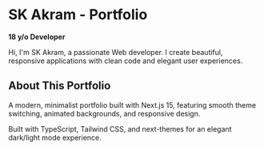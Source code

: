 # SK Akram - Portfolio

**18 y/o Developer**

Hi, I'm SK Akram, a passionate Web developer. I create beautiful, responsive applications with clean code and elegant user experiences.

## About This Portfolio

A modern, minimalist portfolio built with Next.js 15, featuring smooth theme switching, animated backgrounds, and responsive design.

Built with TypeScript, Tailwind CSS, and next-themes for an elegant dark/light mode experience.
